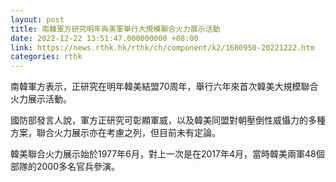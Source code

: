 ```yaml
---
layout: post
title: 南韓軍方研究明年與美軍舉行大規模聯合火力展示活動
date: 2022-12-22 13:51:47.000000000 +08:00
link: https://news.rthk.hk/rthk/ch/component/k2/1680950-20221222.htm
categories: rthk
---
```


南韓軍方表示，正研究在明年韓美結盟70周年，舉行六年來首次韓美大規模聯合火力展示活動。

國防部發言人說，軍方正研究可彰顯軍威，以及韓美同盟對朝壓倒性威懾力的多種方案，聯合火力展示亦在考慮之列，但目前未有定論。

韓美聯合火力展示始於1977年6月，對上一次是在2017年4月，當時韓美兩軍48個部隊的2000多名官兵參演。
